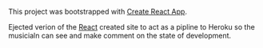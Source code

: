 This project was bootstrapped with [Create React App](https://github.com/facebookincubator/create-react-app).

Ejected verion of the [React](https://github.com/aholtzman/common-loon-react) created site to act as a pipline to Heroku so the musicialn can see and make comment on the state of development.